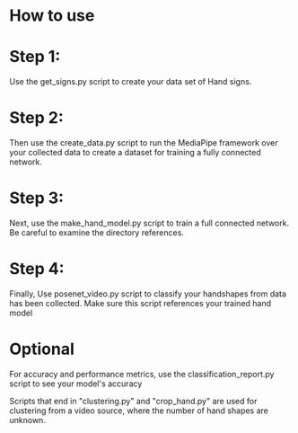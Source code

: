 
# How to use
# Step 1:
Use the get_signs.py script to create your data set of Hand signs.

# Step 2:
Then use the create_data.py script to run the MediaPipe framework over your collected data to create a dataset for training a fully connected network.

# Step 3:
Next, use the make_hand_model.py script to train a full connected network. Be careful to examine the directory references.

# Step 4:
Finally, Use posenet_video.py script to classify your handshapes from data has been collected. Make sure this script references your trained hand model

# Optional
For accuracy and performance metrics, use the classification_report.py script to see your model's accuracy

Scripts that end in "clustering.py" and "crop_hand.py" are used for clustering from a video source, where the number of hand shapes are unknown.
